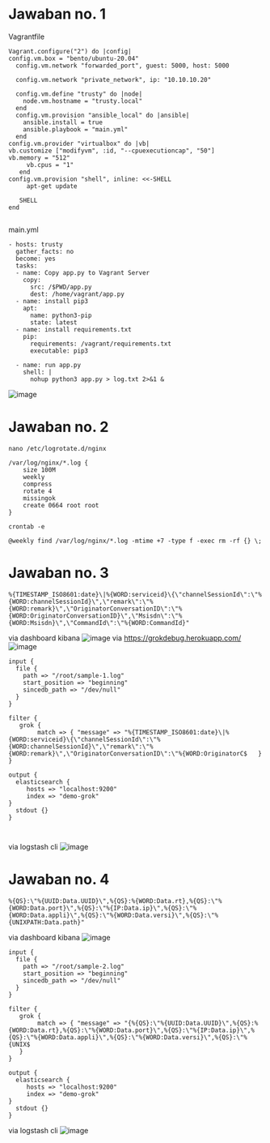 # Jawaban no. 1
Vagrantfile
```
Vagrant.configure("2") do |config|
config.vm.box = "bento/ubuntu-20.04"
  config.vm.network "forwarded_port", guest: 5000, host: 5000

  config.vm.network "private_network", ip: "10.10.10.20"

  config.vm.define "trusty" do |node|
    node.vm.hostname = "trusty.local"
  end
  config.vm.provision "ansible_local" do |ansible|
    ansible.install = true
    ansible.playbook = "main.yml"
  end
config.vm.provider "virtualbox" do |vb|
vb.customize ["modifyvm", :id, "--cpuexecutioncap", "50"]
vb.memory = "512"
     vb.cpus = "1"
   end
config.vm.provision "shell", inline: <<-SHELL
     apt-get update

   SHELL
end


```
main.yml
```
- hosts: trusty
  gather_facts: no
  become: yes
  tasks:
  - name: Copy app.py to Vagrant Server
    copy:
      src: /$PWD/app.py
      dest: /home/vagrant/app.py
  - name: install pip3
    apt:
      name: python3-pip
      state: latest
  - name: install requirements.txt
    pip:
      requirements: /vagrant/requirements.txt
      executable: pip3

  - name: run app.py
    shell: |
      nohup python3 app.py > log.txt 2>&1 &

```
![image](https://user-images.githubusercontent.com/51534984/130605423-fb9fda6c-9281-41af-9f50-af6f250618ee.png)
# Jawaban no. 2
```
nano /etc/logrotate.d/nginx
```
```
/var/log/nginx/*.log {
    size 100M
    weekly
    compress
    rotate 4
    missingok
    create 0664 root root
}

```
```
crontab -e
```
```
@weekly find /var/log/nginx/*.log -mtime +7 -type f -exec rm -rf {} \;
```
# Jawaban no. 3
```
%{TIMESTAMP_ISO8601:date}\|%{WORD:serviceid}\{\"channelSessionId\":\"%{WORD:channelSessionId}\",\"remark\":\"%{WORD:remark}\",\"OriginatorConversationID\":\"%{WORD:OriginatorConversationID}\",\"Msisdn\":\"%{WORD:Msisdn}\",\"CommandId\":\"%{WORD:CommandId}"
```
via dashboard kibana
![image](https://user-images.githubusercontent.com/51534984/130596725-7b86b2bc-b9bb-4b8b-8dd4-88a0b81c9e3d.png)
via https://grokdebug.herokuapp.com/
![image](https://user-images.githubusercontent.com/51534984/130596811-30873e8e-771e-4071-a4f8-22518be3807d.png)
```
input {
  file {
    path => "/root/sample-1.log"
    start_position => "beginning"
    sincedb_path => "/dev/null"
  }
}

filter {
   grok {
        match => { "message" => "%{TIMESTAMP_ISO8601:date}\|%{WORD:serviceid}\{\"channelSessionId\":\"%{WORD:channelSessionId}\",\"remark\":\"%{WORD:remark}\",\"OriginatorConversationID\":\"%{WORD:OriginatorC$   }
}

output {
  elasticsearch {
     hosts => "localhost:9200"
     index => "demo-grok"
}
  stdout {}
}



```
via logstash cli
![image](https://user-images.githubusercontent.com/51534984/130599006-4093de7d-59d2-4edc-8cb3-f803fb308e5c.png)


# Jawaban no. 4
```
%{QS}:\"%{UUID:Data.UUID}\",%{QS}:%{WORD:Data.rt},%{QS}:\"%{WORD:Data.port}\",%{QS}:\"%{IP:Data.ip}\",%{QS}:\"%{WORD:Data.appli}\",%{QS}:\"%{WORD:Data.versi}\",%{QS}:\"%{UNIXPATH:Data.path}"
```
via dashboard kibana
![image](https://user-images.githubusercontent.com/51534984/130599801-e5cf96f2-4a2a-498d-a31b-f844f51c8c1b.png)
```
input {
  file {
    path => "/root/sample-2.log"
    start_position => "beginning"
    sincedb_path => "/dev/null"
  }
}

filter {
   grok {
        match => { "message" => "{%{QS}:\"%{UUID:Data.UUID}\",%{QS}:%{WORD:Data.rt},%{QS}:\"%{WORD:Data.port}\",%{QS}:\"%{IP:Data.ip}\",%{QS}:\"%{WORD:Data.appli}\",%{QS}:\"%{WORD:Data.versi}\",%{QS}:\"%{UNIX$
   }
}

output {
  elasticsearch {
     hosts => "localhost:9200"
     index => "demo-grok"
}
  stdout {}
}

```
via logstash cli
![image](https://user-images.githubusercontent.com/51534984/130600520-010731bf-9781-47da-be39-6e18eecf8f82.png)


